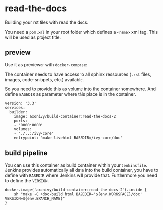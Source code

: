 # read-the-docs

Building your rst files with read the docs.

You need a `pom.xml` in your root folder
which defines a `<name>` xml tag.
This will be used as project title.

## preview

Use it as previewer with `docker-compose`:

The container needs to have access to all sphinx
ressources (`.rst` files, images, code-snippets, etc.)
available.

So you need to provide this as volume into the container somewhere.
And define `BASEDIR` as parameter where this place is in the container.

    version: '3.3'
    services:
      builder:
        image: axonivy/build-container:read-the-docs-2
        ports:
        - "8000:8000"
        volumes:
        - "./..:/ivy-core"     
        entrypoint: "make livehtml BASEDIR=/ivy-core/doc"


## build pipeline

You can use this container as build container within your `Jenkinsfile`.
Jenkins provides automatically all data into the build container, you have to define with `BASEDIR` where Jenkins will provide that.
Furthermore you need to define the `VERSION`.

    docker.image('axonivy/build-container:read-the-docs-2').inside {
        sh "make -C /doc-build html BASEDIR='${env.WORKSPACE}/doc' VERSION=${env.BRANCH_NAME}"
    }
